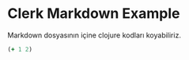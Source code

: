 # Clerk Markdown Example

Markdown dosyasının içine clojure kodları koyabiliriz.

```clojure
(+ 1 2)
```
